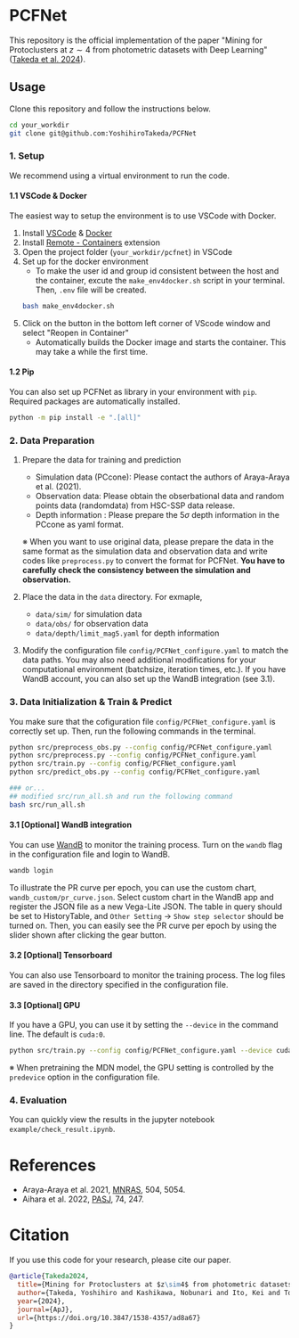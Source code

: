 # PCFNet
This repository is the official implementation of the paper "Mining for Protoclusters at $z\sim4$ from photometric datasets with Deep Learning" ([Takeda et al. 2024](https://doi.org/10.3847/1538-4357/ad8a67)).


## Usage
Clone this repository and follow the instructions below.
```bash
cd your_workdir
git clone git@github.com:YoshihiroTakeda/PCFNet
```

### 1. Setup
We recommend using a virtual environment to run the code.

#### 1.1 VSCode & Docker
The easiest way to setup the environment is to use VSCode with Docker.
1. Install [VSCode](https://code.visualstudio.com/) & [Docker](https://www.docker.com/)
2. Install [Remote - Containers](https://marketplace.visualstudio.com/items?itemName=ms-vscode-remote.remote-containers) extension
3. Open the project folder (`your_workdir/pcfnet`) in VSCode
4. Set up for the docker environment
    - To make the user id and group id consistent between the host and the container, excute the `make_env4docker.sh` script in your terminal. Then, `.env` file will be created.
    ```bash
    bash make_env4docker.sh
    ```
5. Click on the button in the bottom left corner of VScode window and select "Reopen in Container"
    - Automatically builds the Docker image and starts the container. This may take a while the first time.

#### 1.2 Pip
You can also set up PCFNet as library in your environment with `pip`. Required packages are automatically installed.
```bash
python -m pip install -e ".[all]"
```

### 2. Data Preparation
1. Prepare the data for training and prediction
    - Simulation data (PCcone): Please contact the authors of Araya-Araya et al. (2021).
    - Observation data: Please obtain the obserbational data and random points data (randomdata) from HSC-SSP data release.
    - Depth information : Please prepare the $5\sigma$ depth information in the PCcone as yaml format.
    
    ※  When you want to use original data, please prepare the data in the same format as the simulation data and observation data and write codes like `preprocess.py` to convert the format for PCFNet. **You have to carefully check the consistency between the simulation and observation.**
2. Place the data in the `data` directory. For exmaple, 
    - `data/sim/` for simulation data
    - `data/obs/` for observation data
    - `data/depth/limit_mag5.yaml` for depth information
3. Modify the configuration file `config/PCFNet_configure.yaml` to match the data paths. You may also need additional modifications for your computational environment (batchsize, iteration times, etc.). If you have WandB account, you can also set up the WandB integration (see 3.1).

### 3. Data Initialization & Train & Predict
You make sure that the cofiguration file `config/PCFNet_configure.yaml` is correctly set up.
Then, run the following commands in the terminal.

```bash
python src/preprocess_obs.py --config config/PCFNet_configure.yaml
python src/preprocess.py --config config/PCFNet_configure.yaml
python src/train.py --config config/PCFNet_configure.yaml
python src/predict_obs.py --config config/PCFNet_configure.yaml

### or...
## modified src/run_all.sh and run the following command
bash src/run_all.sh
```

#### 3.1 [Optional] WandB integration
You can use [WandB](https://wandb.ai/site) to monitor the training process. Turn on the `wandb` flag in the configuration file and login to WandB.

```bash
wandb login
```
To illustrate the PR curve per epoch, you can use the custom chart, `wandb_custom/pr_curve.json`. Select custom chart in the WandB app and register the JSON file as a new Vega-Lite JSON. The table in query should be set to HistoryTable, and `Other Setting` -> `Show step selector` should be turned on. Then, you can easily see the PR curve per epoch by using the slider shown after clicking the gear button.


#### 3.2 [Optional] Tensorboard
You can also use Tensorboard to monitor the training process. The log files are saved in the directory specified in the configuration file.


#### 3.3 [Optional] GPU
If you have a GPU, you can use it by setting the `--device` in the command line. The default is `cuda:0`.
```bash
python src/train.py --config config/PCFNet_configure.yaml --device cuda:0
```

※ When pretraining the MDN model, the GPU setting is controlled by the `predevice` option in the configuration file.


### 4. Evaluation
You can quickly view the results in the jupyter notebook `example/check_result.ipynb`.



# References
- Araya-Araya et al. 2021, [MNRAS](https://doi.org/10.1093/mnras/stab1133), 504, 5054. 
- Aihara et al. 2022, [PASJ](https://doi.org/10.1093/pasj/psab122), 74, 247.

# Citation
If you use this code for your research, please cite our paper.

```bibtex
@article{Takeda2024,
  title={Mining for Protoclusters at $z\sim4$ from photometric datasets with Deep Learning},
  author={Takeda, Yoshihiro and Kashikawa, Nobunari and Ito, Kei and Toshikawa, Jun and Momose, Rieko and Fujiwara, Kent and Liang, Yongming and Ishimoto, Rikako and Yoshioka, Takehiro and Arita, Junya and Kubo, Mariko and Uchiyama, Hisakazu},
  year={2024},
  journal={ApJ},
  url={https://doi.org/10.3847/1538-4357/ad8a67}
}
```
